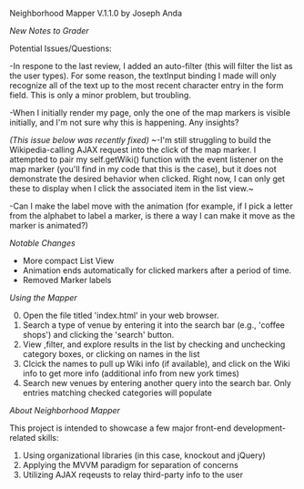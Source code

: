 Neighborhood Mapper V.1.1.0 by Joseph Anda

*New Notes to Grader*

Potential Issues/Questions:

-In respone to the last review, I added an auto-filter (this will filter the list as the user types).  For some reason, the textInput binding I made will only recognize all of the text up to the most recent character entry in the form field.  This is only a minor problem, but troubling.

-When I initially render my page, only the one of the map markers is visible initially, and I'm not sure why this is happening.  Any insights?

*(This issue below was recently fixed)*
~-I'm still struggling to build the Wikipedia-calling AJAX request into the click of the map marker.  I attempted to pair my self.getWiki() function with the event listener on the map marker (you'll find in my code that this is the case), but it does not demonstrate the desired behavior when clicked.  Right now, I can only get these to display when I click the associated item in the list view.~

-Can I make the label move with the animation (for example, if I pick a letter from the alphabet to label a marker, is there a way I can make it move as the marker is animated?)


*Notable Changes*

-  More compact List View
-  Animation ends automatically for clicked markers after a period of time.
-  Removed Marker labels

*Using the Mapper*

0)  Open the file titled 'index.html' in your web browser.  
1)  Search a type of venue by entering it into the search bar (e.g., 'coffee shops') and clicking the 'search' button.
2)  View ,filter, and explore results in the list by checking and unchecking category boxes, or clicking on names in the list
3)  Clcick the names to pull up Wiki info (if available), and click on the Wiki info to get more info (additional info from new york times)
4)  Search new venues by entering another query into the search bar.  Only entries matching checked categories will populate


*About Neighborhood Mapper*

This project is intended to showcase a few major front-end development-related skills:

1)  Using organizational libraries (in this case, knockout and jQuery)
2)  Applying the MVVM paradigm for separation of concerns
3)  Utilizing AJAX reqeusts to relay third-party info to the user